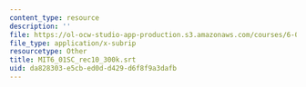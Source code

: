```yaml
---
content_type: resource
description: ''
file: https://ol-ocw-studio-app-production.s3.amazonaws.com/courses/6-01sc-introduction-to-electrical-engineering-and-computer-science-i-spring-2011/da828303e5cbed0dd429d6f8f9a3dafb_MIT6_01SC_rec10_300k.srt
file_type: application/x-subrip
resourcetype: Other
title: MIT6_01SC_rec10_300k.srt
uid: da828303-e5cb-ed0d-d429-d6f8f9a3dafb
---
```

